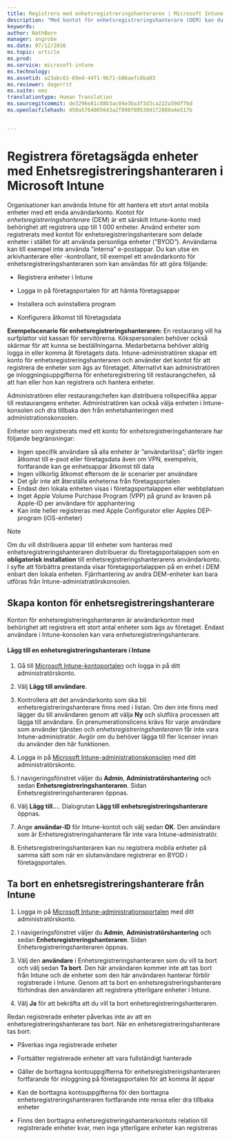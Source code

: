 ```yaml
---
title: Registrera med enhetsregistreringshanteraren | Microsoft Intune
description: "Med kontot för enhetsregistreringshanterare (DEM) kan du hantera ett stort antal delade, företagsägda mobila enheter med ett enda användarkonto."
keywords: 
author: NathBarn
manager: angrobe
ms.date: 07/12/2016
ms.topic: article
ms.prod: 
ms.service: microsoft-intune
ms.technology: 
ms.assetid: a23abc61-69ed-44f1-9b71-b86aefc6ba03
ms.reviewer: dagerrit
ms.suite: ems
translationtype: Human Translation
ms.sourcegitcommit: de3296e81c88b3ac04e3ba3f3d3ca222a59df7bd
ms.openlocfilehash: 450a5764005643a2f890780530d1f2880a4e517b


---
```



# Registrera företagsägda enheter med Enhetsregistreringshanteraren i Microsoft Intune
Organisationer kan använda Intune för att hantera ett stort antal mobila enheter med ett enda användarkonto. Kontot för *enhetsregistreringshanterare* (DEM) är ett särskilt Intune-konto med behörighet att registrera upp till 1 000 enheter. Använd enheter som registrerats med kontot för enhetsregistreringshanterare som delade enheter i stället för att använda personliga enheter (”BYOD”). Användarna kan till exempel inte använda ”interna” e-postappar. Du kan utse en arkivhanterare eller -kontrollant, till exempel ett användarkonto för enhetsregistreringshanteraren som kan användas för att göra följande:

-   Registrera enheter i Intune

-   Logga in på företagsportalen för att hämta företagsappar

-   Installera och avinstallera program

-   Konfigurera åtkomst till företagsdata


**Exempelscenario för enhetsregistreringshanteraren:** En restaurang vill ha surfplattor vid kassan för servitörerna. Kökspersonalen behöver också skärmar för att kunna se beställningarna. Medarbetarna behöver aldrig logga in eller komma åt företagets data. Intune-administratören skapar ett konto för enhetsregistreringshanteraren och använder det kontot för att registrera de enheter som ägs av företaget. Alternativt kan administratören ge inloggningsuppgifterna för enhetsregistrering till restaurangchefen, så att han eller hon kan registrera och hantera enheter.

Administratören eller restaurangchefen kan distribuera rollspecifika appar till restaurangens enheter. Administratören kan också välja enheten i Intune-konsolen och dra tillbaka den från enhetshanteringen med administrationskonsolen.

Enheter som registrerats med ett konto för enhetsregistreringshanterare har följande begränsningar:
  - Ingen specifik användare så alla enheter är ”användarlösa”; därför ingen åtkomst till e-psot eller företagsdata även om VPN, exempelvis, fortfarande kan ge enhetsappar åtkomst till data
  - Ingen villkorlig åtkomst eftersom de är scenarier per användare
  - Det går inte att återställa enheterna från företagsportalen
  - Endast den lokala enheten visas i företagsportalappen eller webbplatsen
  - Inget Apple Volume Purchase Program (VPP) på grund av kraven på Apple-ID per användare för apphantering
  - Kan inte heller registreras med Apple Configurator eller Apples DEP-program (iOS-enheter)

> [!NOTE]
> Om du vill distribuera appar till enheter som hanteras med enhetsregistreringshanteraren distribuerar du företagsportalappen som en **obligatorisk installation** till enhetsregistreringshanterarens användarkonto.
> I syfte att förbättra prestanda visar företagsportalappen på en enhet i DEM enbart den lokala enheten. Fjärrhantering av andra DEM-enheter kan bara utföras från Intune-administratörskonsolen.

## Skapa konton för enhetsregistreringshanterare
Konton för enhetsregistreringshanteraren är användarkonton med behörighet att registrera ett stort antal enheter som ägs av företaget. Endast användare i Intune-konsolen kan vara enhetsregistreringshanterare.

#### Lägg till en enhetsregistreringshanterare i Intune

1.  Gå till [Microsoft Intune-kontoportalen](http://go.microsoft.com/fwlink/?LinkId=698854) och logga in på ditt administratörskonto.

2.  Välj **Lägg till användare**.

3.  Kontrollera att det användarkonto som ska bli enhetsregistreringshanterare finns med i listan. Om den inte finns med lägger du till användaren genom att välja **Ny** och slutföra processen att lägga till användare. En prenumerationslicens krävs för varje användare som använder tjänsten och *enhetsregistreringshanteraren* får inte vara Intune-administratör. Avgör om du behöver lägga till fler licenser innan du använder den här funktionen.

4.  Logga in på [Microsoft Intune-administrationskonsolen](http://manage.microsoft.com) med ditt administratörskonto.

5.  I navigeringsfönstret väljer du **Admin**, **Administratörshantering** och sedan **Enhetsregistreringshanteraren**. Sidan Enhetsregistreringshanteraren öppnas.

6.  Välj **Lägg till...**. Dialogrutan **Lägg till enhetsregistreringshanterare** öppnas.

7.  Ange **användar-ID** för Intune-kontot och välj sedan **OK**. Den användare som är Enhetsregistreringshanterare får inte vara Intune-administratör.

8.  Enhetsregistreringshanteraren kan nu registrera mobila enheter på samma sätt som när en slutanvändare registrerar en BYOD i företagsportalen.

## Ta bort en enhetsregistreringshanterare från Intune

1.  Logga in på [Microsoft Intune-administrationsportalen](http://manage.microsoft.com) med ditt administratörskonto.

2.  I navigeringsfönstret väljer du **Admin**, **Administratörshantering** och sedan **Enhetsregistreringshanteraren**. Sidan Enhetsregistreringshanteraren öppnas.

3.  Välj den **användare** i Enhetsregistreringshanteraren som du vill ta bort och välj sedan **Ta bort**. Den här användaren kommer inte att tas bort från Intune och de enheter som den här användaren hanterar förblir registrerade i Intune. Genom att ta bort en enhetsregistreringshanterare förhindras den användaren att registrera ytterligare enheter i Intune.

4.  Välj **Ja** för att bekräfta att du vill ta bort enhetsregistreringshanteraren.

Redan registrerade enheter påverkas inte av att en enhetsregistreringshanterare tas bort. När en enhetsregistreringshanterare tas bort:

-   Påverkas inga registrerade enheter

-   Fortsätter registrerade enheter att vara fullständigt hanterade

-   Gäller de borttagna kontouppgifterna för enhetsregistreringshanteraren fortfarande för inloggning på företagsportalen för att komma åt appar

-   Kan de borttagna kontouppgifterna för den borttagna enhetsregistreringshanteraren fortfarande inte rensa eller dra tillbaka enheter

-   Finns den borttagna enhetsregistreringshanterarkontots relation till registrerade enheter kvar, men inga ytterligare enheter kan registreras



<!--HONumber=Jul16_HO5-->


